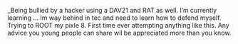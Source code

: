 _Being bullied by a hacker using a DAV21 and RAT as well.
 I’m currently learning ... Im way behind in tec and need to learn how to defend myself.
  Trying to ROOT my pixle 8. First time ever attempting anything like this. Any advice you young people can share wil be appreciated more than you know.
  

<!---
SupErect75/SupErect75 is a ✨ special ✨ repository because its `README.md` (this file) appears on your GitHub profile.
You can click the Preview link to take a look at your changes.
--->
